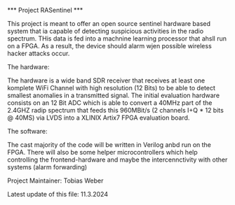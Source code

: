 
*** Project RASentinel ***

This project is meant to offer an open source
sentinel hardware based system that ia capable of
detecting suspicious activities in the radio spectrum.
THis data is fed into a machnine learning processor
that ahsll run on a FPGA. As a result, the device should
alarm wjen possible wireless hacker attacks occur.

The hardware:

The hardware is a wide band SDR receiver that
receives at least one komplete WiFi Channel
with high resolution (12 Bits) to be able to
detect smallest anomalies in a transmitted 
signal. The initial evaluation hardware consists
on an 12 Bit ADC which is able to convert a 40MHz
part of the 2.4GHZ radip spectrum that feeds this 
960MBit/s (2 channels I+Q * 12 bits @ 40MS) via
LVDS into a XLINIX Artix7 FPGA evaluation board.

The software:

The cast majority of the code will be written in Verilog
anbd run on the FPGA. There will also be some helper
microcontrollers which help controlling the frontend-hardware
and maybe the intercennctivity with other systems (alarm forwarding)

Project Maintainer:
Tobias Weber

Latest update of this file:
11.3.2024
